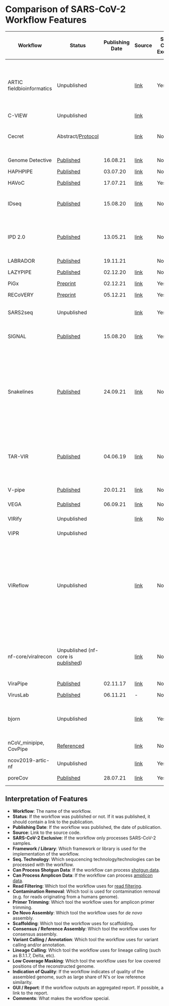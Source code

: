 # Comparison of SARS-CoV-2 Workflow Features

| Workflow                  | Status                                                                                       | Publishing Date | Source                                                              | SARS-CoV-2 Exclusive | Framework / Library | Seq. Technology                | Can Process Shotgun Data | Can Process Amplicon Data | Read Filtering                     | Contamination Removal                         | Primer Trimming | De Novo Assembly                                                             | Scaffolding   | Consensus / Reference Assembly     | Variant Calling / Annotation                                                | Lineage Calling                                | Low Coverage Masking    | Indication of Quality | GUI / Report                                                                                                                                                                 | Comments                                                                                                                                                                                                                                |
| ------------------------- | -------------------------------------------------------------------------------------------- | --------------- | ------------------------------------------------------------------- | -------------------- | ------------------- | ------------------------------ | ------------------------ | ------------------------- | ---------------------------------- | --------------------------------------------- | --------------- | ---------------------------------------------------------------------------- | ------------- | ---------------------------------- | --------------------------------------------------------------------------- | ---------------------------------------------- | ----------------------- | --------------------- | ---------------------------------------------------------------------------------------------------------------------------------------------------------------------------- | --------------------------------------------------------------------------------------------------------------------------------------------------------------------------------------------------------------------------------------- |
| ARTIC fieldbioinformatics | Unpublished                                                                                  |                 | [link](https://github.com/artic-network/fieldbioinformatics)        | Yes                  | Bash                | Nanopore                       | No                       | Yes                       | Guppyplex                          | \-                                            | Custom script   | \-                                                                           | \-            | bcftools consensus                 | medaka consensus, medaka snp, medaka variant, nanopolish variants, longshot | \-                                             | Custom script           |                       | \-                                                                                                                                                                           | State of the Art. Works with any ONT amplicon-based viral sequencing given a bed file and a reference.                                                                                                                                  |
| C-VIEW                    | Unpublished                                                                                  |                 | [link](https://github.com/ucsd-ccbb/C-VIEW)                         |                      | AWS                 | Illumina                       |                          |                           | samtools                           | samtools                                      | iVar            | \-                                                                           | \-            | Yes                                |                                                                             | Pangolin                                       |                         |                       |                                                                                                                                                                              |                                                                                                                                                                                                                                         | 
| Cecret                   | Abstract/[Protocol](https://www.protocols.io/view/cecret-workflow-for-sars-cov-2-assembly-and-lineag-8epv5zn45v1b/v3)                                                                                  |                 | [link](https://github.com/UPHL-BioNGS/Cecret)                         |  No                    | Nextflow / Docker or Singularity                 | Illumina (paired and single-end)                       |    Yes                      |    Yes                       | seqyclean                           | bwa                                      | iVar            | \-                                                                           | \-            | bwa / iVar                              |  iVar                                                                           | Pangolin / NextClade                                      |   iVar                      |  summary file                     |         No                                                                                                                                                                     |    simple workflow that uses docker/singularity containers for portability                                                                                                                                                                                                                                     |
| Genome Detective          | [Published](https://doi.org/10.1093/bioinformatics/bty695)                                   | 16.08.21        | [link](https://www.genomedetective.com/app/typingtool/cov/)         | No                   |                     | Illumina, Nanopore             | Yes                      | No                        | Trimmomatic                        | Yes                                           | \-              | SPAdes, metaSPAdes                                                           | Yes           | Yes                                | \-                                                                          | Yes                                            |                         |                       | Webapp                                                                                                                                                                       |                                                                                                                                                                                                                                         |
| HAPHPIPE                  | [Published](https://www.mdpi.com/1999-4915/12/7/758)                                         | 03.07.20        | [link](https://github.com/gwcbi/haphpipe)                           | No                   | Python              | Illumina                       | Yes                      | No                        | Trimmomatic                        | \-                                            | \-              | SPAdes                                                                       | MUMMER 3+     | Bowtie2                            | \-                                                                          | \-                                             | \-                      |                       |                                                                                                                                                                              |                                                                                                                                                                                                                                         |
| HAVoC                     | [Published](https://bmcbioinformatics.biomedcentral.com/articles/10.1186/s12859-021-04294-2) | 17.07.21        | [link](https://bitbucket.org/auto_cov_pipeline/havoc/src/master/)   | Yes                  | Shell               | Illumina                       | Yes                      | No                        | fastp, Trimmomatic                 | \-                                            | \-              | \-                                                                           | \-            | bcftools/samtools                  | LoFreq                                                                      | Pangolin                                       | BED-tools               | \-                    | \-                                                                                                                                                                           |                                                                                                                                                                                                                                         |
| IDseq                     | [Published](https://academic.oup.com/gigascience/article/9/10/giaa111/5918865)               | 15.08.20        | [link](https://czid.org/)                                           | No                   |                     | Illumina                       | Yes                      | No                        | Trimmomatic, PriceSEQ, CD-HIT- DUP | +                                             | \-              | SPAdes                                                                       | \-            | \-                                 | \-                                                                          | \-                                             | \-                      | \-                    | Yes                                                                                                                                                                          |                                                                                                                                                                                                                                         |
| IPD 2.0                   | [Published](https://bmcbioinformatics.biomedcentral.com/articles/10.1186/s12859-021-04172-x) | 13.05.21        | [link](http://www.actrec.gov.in/pi-webpages/AmitDutt/IPD/IPD.html)  | No                   | Python              | Illumina, Nanopore             | Yes                      | No                        | fastp, PoreChop, NanoFilt          | +                                             | \-              | Megahit                                                                      | \-            | \-                                 | VarScan2, LoFreq, freebayes, Medaka, SnpEff                                 | Euclidean Distance based with data from GISAID | \-                      | \-                    | Yes                                                                                                                                                                          |                                                                                                                                                                                                                                         |
| LABRADOR                  | [Published](https://doi.org/10.3390/v13122541)                                               | 19.11.21        |                                                                     | No                   |                     |                                |                          |                           | Trimmomatic                        | BWA                                           | \-              | Megahit                                                                      | \-            | \-                                 | \-                                                                          | \-                                             | \-                      | \-                    | Yes                                                                                                                                                                          |                                                                                                                                                                                                                                         |
| LAZYPIPE                  | [Published](https://academic.oup.com/ve/article/6/2/veaa091/6017186)                         | 02.12.20        | [link](https://bitbucket.org/plyusnin/lazypipe/src/master/)         | No                   | Perl, R             | Illumina                       | Yes                      | No                        | Trimmomatic, fastp                 | +                                             | \-              | Megahit, Velvet, SPAdes                                                      | +             | \-                                 | \-                                                                          |                                                | \-                      | \-                    | Yes                                                                                                                                                                          | Environmental                                                                                                                                                                                                                           |
| PiGx                      | [Preprint](https://www.medrxiv.org/content/10.1101/2021.11.30.21266952v1)                    | 02.12.21        | [link](https://github.com/BIMSBbioinfo/pigx_sarscov2_ww)            | Yes                  | Snakemake           |                                |                          |                           | PRINSEQ                            | Yes                                           |                 |                                                                              |               |                                    | LoFreq, VEP                                                                 | \-                                             | \-                      | \-                    | [Yes](https://bimsbstatic.mdc-berlin.de/akalin/AAkalin_pathogenomics/sarscov2_ww_reports/211104_pub_version/index.html)                                                      | Environmental                                                                                                                                                                                                                           |
| RECoVERY                  | [Preprint](https://www.biorxiv.org/content/10.1101/2021.01.16.425365v2)                      | 05.12.21        | [link](https://aries.iss.it/)                                       | Yes                  | Galaxy              | Illumina, Nanopore             |                          |                           | Trimmomatic                        | Bowtie2                                       | \-              | \-                                                                           | \-            | iVar                               | iVar, SnpEff                                                                | \-                                             | \-                      | \-                    | \-                                                                                                                                                                           |                                                                                                                                                                                                                                         |
| SARS2seq                  | Unpublished                                                                                  |                 | [link](https://github.com/RIVM-bioinformatics/SARS2seq)             | Yes                  | Python, Snakemake   | Illumina, Nanopore, IonTorrent | Yes                      | Yes                       | fastp                              | minimap2                                      | AmpliGone       | \-                                                                           | \-            | TrueConsense                       | TrueConsense                                                                | Pangolin, NextClade                            | TrueConsense            | \-                    | MultiQC, Amplicon Coverage                                                                                                                                                   |                                                                                                                                                                                                                                         |
| SIGNAL                    | [Published](https://pubmed.ncbi.nlm.nih.gov/32824272/)                                       | 15.08.20        | [link](https://github.com/jaleezyy/covid-19-signal)                 | Yes                  | Snakemake           | Illumina                       | No                       | Yes                       | trim-galore                        | BWA-MEM vs composite host and viral reference | iVar            | \-                                                                           | \-            | freeBayes, iVar                    | freeBayes, iVar, breseq                                                     | Pangolin, Nextclade                            | Yes (user defined)      | Yes                   | Yes                                                                                                                                                                          | Integrates with [ncov-tools](https://github.com/jts/ncov-tools/) for additional QC                                                                                                                                                      |
| Snakelines                | [Published](http://ceur-ws.org/Vol-2962/paper15.pdf)                                         | 24.09.21        | [link](https://github.com/jbudis/snakelines)                        | No                   | Snakemake           | Illumina, (Nanopore)           | Yes                      | Yes                       | cutadapt                           | Bowtie2                                       | cutadapt        | \-                                                                           | \-            | bcftools                           | BCFtools, GATK                                                              | Pangolin                                       | Yes, 3 bp               |                       | Yes                                                                                                                                                                          | SnakeLines is intended for the wide range of genomic analysis. The cited publication describes only a specific pipeline for SARS-CoV-2 Variant Detection. Overall, the SnakeLines offers [much more](https://arxiv.org/abs/2106.13649). |
| TAR-VIR                   | [Published](https://bmcbioinformatics.biomedcentral.com/articles/10.1186/s12859-019-2878-2)  | 04.06.19        | [link](https://github.com/chjiao/TAR-VIR)                           | No                   | C++, Python         | Illumina                       | No                       | Yes                       | \-                                 | \-                                            | \-              | PEHaplo                                                                      | \-            | \-                                 | \-                                                                          | \-                                             | \-                      | \-                    | \-                                                                                                                                                                           | assembly with partial or not complete reference genomes, full haplotype reconstruction                                                                                                                                                  |
| V-pipe                    | [Published](https://doi.org/10.1093/bioinformatics/btab015)                                  | 20.01.21        | [link](https://github.com/cbg-ethz/V-pipe)                          | No                   | Snakemake           | Illumina                       | Yes                      | Yes                       | PRINSEQ                            | \-                                            | \-              | Vicuna, SAVAGE                                                               | \-            | samtools, bcftools, ConsensusFixer | ShoRAH 2, LoFreq                                                            | \-                                             | bcftools consensus      | \-                    | Yes                                                                                                                                                                          | for any virus, full haplotype reconstruction                                                                                                                                                                                            |
| VEGA                      | [Published](https://peerj.com/articles/12129/)                                               | 06.09.21        | [link](https://github.com/pauloluniyi/VGEA)                         | No                   | Snakemake           |                                |                          |                           | fastp                              | BWA                                           | \-              | IVA                                                                          | shiver/SeqKit | \-                                 | \-                                                                          | \-                                             | \-                      | \-                    | MultiQC                                                                                                                                                                      |                                                                                                                                                                                                                                         |
| VIRify                    | Unpublished                                                                                  |                 | [link](https://github.com/EBI-Metagenomics/emg-viral-pipeline)      | No                   | Nextflow, CWL       |                                | No                       | No                        | TrimGalore                         | TrimGalore                                    | TrimGalore      | rnaSPAdes, MEGAHIT, metaSPAdes                                               | \-            | \-                                 | \-                                                                          | \-                                             | \-                      | \-                    |                                                                                                                                                                              |                                                                                                                                                                                                                                         |
| ViPR                      | Unpublished                                                                                  |                 |                                                                     |                      |                     |                                |                          |                           |                                    |                                               |                 |                                                                              |               |                                    |                                                                             |                                                |                         |                       |                                                                                                                                                                              |                                                                                                                                                                                                                                         |
| ViReflow                  | Unpublished                                                                                  |                 | [link](https://github.com/niemasd/ViReflow)                         | No                   | AWS, Reflow         | Illumina, Nanopore             | Yes                      | Yes                       | fastp, PRINSEQ                     | \-                                            | iVar, pTrimmer  | coronaSPAdes, metaviralSPAdes, rnaviralSpades, MEGAHIT, minia, and Unicycler | \-            | bcftools consensus                 | FreeBayes, iVar Variants, LoFreq                                            | Pangolin, VirStrain                            | bcftools consensus      | \-                    | Yes                                                                                                                                                                          | Usable for any virus. Provides dynamic compute resource allocation (e.g. running ViReflow with 100 vs. 1,000 samples is identical from the user's perspective, but AWS resources will automatically be scaled accordingly)              |
| nf-core/viralrecon        | Unpublished (nf-core is [published](https://www.nature.com/articles/s41587-020-0439-x))      |                 | [link](https://github.com/nf-core/viralrecon)                       | No                   | Nextflow            | Illumina, Nanopore             | Yes                      | Yes                       | fastp, artic guppyplex             | Kraken2                                       | iVar, Cutadapt  | SPAdes (all relevant modes), Unicycler, minia                                | ABACAS        | iVar, bcftools, artic minion       | iVar, BCFTools, artic minion, SnpEff, SnpSift                               | Pangolin, nextstrain                           | samtools, custom script | Yes                   | [MultiQC](https://nf-core-awsmegatests.s3-eu-west-1.amazonaws.com/viralrecon/results-97bebf8fe12e0e802d4468e133f3a2277ceb843c/platform_illumina/multiqc/multiqc_report.html) | Flexible, portable and community driven pipeline tested on various infrastructures including the Cloud                                                                                                                                  |
| ViraPipe                  | [Published](https://academic.oup.com/bioinformatics/article/34/6/928/4587582)                | 02.11.17        | [link](https://github.com/NGSeq/ViraPipe)                           | No                   | Spark               |                                |                          |                           | \-                                 | \-                                            | \-              | Megahit                                                                      | \-            | \-                                 | \-                                                                          | \-                                             | \-                      | \-                    | \-                                                                                                                                                                           |                                                                                                                                                                                                                                         |
| VirusLab                  | [Published](https://www.mdpi.com/2673-6284/10/4/27/htm)                                      | 06.11.21        | \-                                                                  | No                   |                     | Illumina, Nanopore             |                          |                           |                                    |                                               |                 | \-                                                                           | \-            | ARTIC/Galaxy                       | SnpEff                                                                      | Pangolin                                       | \-                      | \-                    | Webapp                                                                                                                                                                       |                                                                                                                                                                                                                                         |
| bjorn                     | Unpublished                                                                                  |                 | [link](https://github.com/andersen-lab/bjorn)                       | Yes                  | Snakemake, Bash     |                                | No                       | No                        | \-                                 | \-                                            | \-              | \-                                                                           | \-            | \-                                 | \-                                                                          | \-                                             | \-                      | \-                    | \-                                                                                                                                                                           | A pipeline for counting SARS-CoV-2 mutations from a set of sequences.                                                                                                                                                                   |
| nCoV_minipipe, CovPipe    | [Referenced](https://www.preprints.org/manuscript/202005.0376/v1)                            |                 | [link](https://gitlab.com/RKIBioinformaticsPipelines/ncov_minipipe) | No                   | Snakemake           | Illumina, (Nanopore)           | Yes                      | Yes                       | fastp                              | Kraken2                                       | bamClipper      | \-                                                                           | \-            | bcftools consensus                 | freebayes, bcftools, SNPeff                                                 | Pangolin                                       | Yes                     | Yes                   | Yes                                                                                                                                                                          |                                                                                                                                                                                                                                         |
| ncov2019-artic-nf         | Unpublished                                                                                  |                 | [link](https://github.com/connor-lab/ncov2019-artic-nf)             | Yes                  | Nextflow            | Illumina, Nanopore             | Yes                      | Yes                       | Nanopolish                         | \-                                            | iVar            | \-                                                                           | \-            | iVar                               | iVar                                                                        | \-                                             | Yes                     | Yes                   | \-                                                                                                                                                                           |                                                                                                                                                                                                                                         |
| poreCov                   | [Published](https://www.frontiersin.org/articles/10.3389/fgene.2021.711437/full)             | 28.07.21        | [link](https://github.com/replikation/poreCov)                      | Yes                  | Nextflow            | Nanopore                       | No                       | Yes                       | NanoPlot, pycoQC                   | Yes                                           | ARTIC           | \-                                                                           | \-            | ARTIC                              | nextstrain                                                                  | Pangolin, nextstrain                           | ARTIC(< 20)             | ARTIC                 | [Yes](https://htmlpreview.github.io/?https://github.com/replikation/poreCov/blob/master/data/figures/index.html)                                                             |                                                                                                                                                                                                                                         |

## Interpretation of Features

- **Workflow**: The name of the workflow.
- **Status**: If the workflow was published or not. If it was published, it should contain a link to the publication.
- **Publishing Date**: If the workflow was published, the date of publication.
- **Source**: Link to the source code.
- **SARS-CoV-2 Exclusive**: If the workflow only processes SARS-CoV-2 samples.
- **Framework / Library**: Which framework or library is used for the implementation of the workflow.
- **Seq. Technology**: Which sequcencing technology/technologies can be processed with the workflow.
- **Can Process Shotgun Data**: If the workflow can process [shotgun data](https://en.wikipedia.org/wiki/Shotgun_sequencing).
- **Can Process Amplicon Data**: If the workflow can process [amplicon data](https://en.wikipedia.org/wiki/Amplicon#Technology).
- **Read Filtering**: Which tool the workflow uses for [read filtering](https://compgenomr.github.io/book/filtering-and-trimming-reads.html).
- **Contamination Removal**: Which tool is used for contamination removal (e.g. for reads originating from a humans genome).
- **Primer Trimming**: Which tool the workflow uses for amplicon primer trimming.
- **De Novo Assembly**: Which tool the workflow uses for _de novo_ assembly.
- **Scaffolding**: Which tool the workflow uses for scaffolding.
- **Consensus / Reference Assembly**: Which tool the workflow uses for consensus assembly.
- **Variant Calling / Annotation**: Which tool the workflow uses for variant calling and/or annotation.
- **Lineage Calling**: Which tool the workflow uses for lineage calling (such as B.1.1.7, Delta, etc).
- **Low Coverage Masking**: Which tool the workflow uses for low covered positions of the reconstructed genome.
- **Indication of Quality**: If the workflow indicates of quality of the assembled genome, such as large share of N's or low reference similarity.
- **GUI / Report**: If the workflow outputs an aggregated report. If possible, a link to the report.
- **Comments**: What makes the workflow special.
